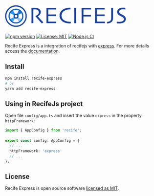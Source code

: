 <img alt="RecifeJs" width="400" src="https://raw.githubusercontent.com/recifejs/recife/master/logo.png" />

[![npm version](https://img.shields.io/npm/v/recife-express?style=flat-square&logo=npm)](https://www.npmjs.com/package/recife-express) [![License: MIT](https://img.shields.io/github/license/recifejs/recife-express?style=flat-square)](https://github.com/recifejs/recife-express/blob/master/LICENSE) [![Node.js CI](https://img.shields.io/github/workflow/status/recifejs/recife-express/Node.js%20CI?style=flat-square&logo=github)](https://github.com/recifejs/recife-express/workflows/Node.js%20CI)

Recife Express is a integration of recifejs with [express](https://expressjs.com/). For more details access the [documentation](https://recifejs.org/).

## Install

```bash
npm install recife-express
# or
yarn add recife-express
```

## Using in RecifeJs project

Open file `config/app.ts` and insert the value `express` in the property `httpFramework`:

```ts
import { AppConfig } from 'recife';

export const config: AppConfig = {
  // ...
  httpFramework: 'express'
  // ...
};
```

## License

Recife Express is open source software [licensed as MIT](https://github.com/recifejs/recife-express/blob/master/LICENSE).
